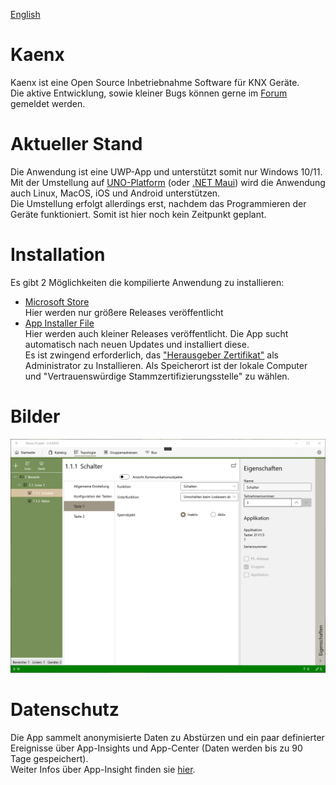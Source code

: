 [English](Readme_en.md)

# Kaenx
Kaenx ist eine Open Source Inbetriebnahme Software für KNX Geräte.  
Die aktive Entwicklung, sowie kleiner Bugs können gerne im [Forum](https://knx-user-forum.de/forum/öffentlicher-bereich/knx-eib-forum/diy-do-it-yourself/1672351-kaenx-open-source-inbetriebnahme-software) gemeldet werden.  
  
# Aktueller Stand
Die Anwendung ist eine UWP-App und unterstützt somit nur Windows 10/11.  
Mit der Umstellung auf [UNO-Platform](https://platform.uno) (oder [.NET Maui](https://docs.microsoft.com/de-de/dotnet/maui/what-is-maui)) wird die Anwendung auch Linux, MacOS, iOS und Android unterstützen.  
Die Umstellung erfolgt allerdings erst, nachdem das Programmieren der Geräte funktioniert. Somit ist hier noch kein Zeitpunkt geplant.  
  
# Installation
Es gibt 2 Möglichkeiten die kompilierte Anwendung zu installieren:  
 - [Microsoft Store](https://www.microsoft.com/store/productId/9NX69NJ80X6T)  
    Hier werden nur größere Releases veröffentlicht
 - [App Installer File](https://kaenx.mikegerst.de)  
    Hier werden auch kleiner Releases veröffentlicht. Die App sucht automatisch nach neuen Updates und installiert diese.  
    Es ist zwingend erforderlich, das ["Herausgeber Zertifikat"](https://kaenx.mikegerst.de/Updater/Kaenx_0.0.55.0_Test/Kaenx_0.0.55.0_x86_x64.cer) als Administrator zu Installieren. Als Speicherort ist der lokale Computer und "Vertrauenswürdige Stammzertifizierungsstelle" zu wählen.

# Bilder
[![Kaenx Ansicht Topologie](/Images/Topologie.png)](/Images/)
  
# Datenschutz
Die App sammelt anonymisierte Daten zu Abstürzen und ein paar definierter Ereignisse über App-Insights und App-Center (Daten werden bis zu 90 Tage gespeichert).  
Weiter Infos über App-Insight finden sie [hier](https://docs.microsoft.com/de-de/azure/azure-monitor/app/data-retention-privacy).